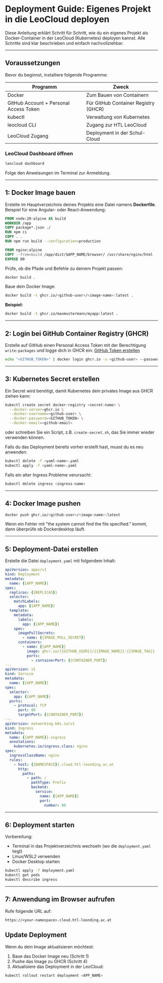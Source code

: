# Deployment Guide: Eigenes Projekt in die LeoCloud deployen

Diese Anleitung erklärt Schritt für Schritt, wie du ein eigenes Projekt als Docker-Container in der LeoCloud (Kubernetes) deployen kannst. Alle Schritte sind klar beschrieben und einfach nachvollziehbar.

---

## Voraussetzungen

Bevor du beginnst, installiere folgende Programme:

| Programm                               | Zweck                                |
|----------------------------------------|--------------------------------------|
| Docker                                 | Zum Bauen von Containern             |
| GitHub Account + Personal Access Token | Für GitHub Container Registry (GHCR) |
| kubectl                                | Verwaltung von Kubernetes            |
| leocloud CLI                           | Zugang zur HTL LeoCloud              |
| LeoCloud Zugang                        | Deployment in der Schul-Cloud        |

### LeoCloud Dashboard öffnen
```bash
leocloud dashboard
```
Folge den Anweisungen im Terminal zur Anmeldung.

---

## 1: Docker Image bauen

Erstelle im Hauptverzeichnis deines Projekts eine Datei namens **Dockerfile**. Beispiel für eine Angular- oder React-Anwendung:

```dockerfile
FROM node:20-alpine AS build
WORKDIR /app
COPY package*.json ./
RUN npm ci
COPY . .
RUN npm run build --configuration=production

FROM nginx:alpine
COPY --from=build /app/dist/$APP_NAME/browser/ /usr/share/nginx/html
EXPOSE 80
```

Prüfe, ob die Pfade und Befehle zu deinem Projekt passen:
```bash
docker build .
```

Baue dein Docker Image:
```bash
docker build -t ghcr.io/<github-user>/<image-name>:latest .
```

**Beispiel:**

```bash
docker build -t ghcr.io/maxmustermann/myapp:latest .
```

---

## 2: Login bei GitHub Container Registry (GHCR)

Erstelle auf GitHub einen Personal Access Token mit der Berechtigung `write:packages` und logge dich in GHCR ein:
[GitHub Token erstellen](./create-github-token.md)

```bash
echo "<GITHUB_TOKEN>" | docker login ghcr.io -u <github-user> --password-stdin
```

---

## 3: Kubernetes Secret erstellen

Ein Secret wird benötigt, damit Kubernetes dein privates Image aus GHCR ziehen kann:

```bash
kubectl create secret docker-registry <secret-name> \
  --docker-server=ghcr.io \
  --docker-username=<github-user> \
  --docker-password=<GITHUB_TOKEN> \
  --docker-email=<github-email>
```
oder schreiben Sie ein Script, z.B. `create-secret.sh`, das Sie immer wieder verwenden können.

Falls du das Deployment bereits vorher erstellt hast, musst du es neu anwenden:

```bash
kubectl delete -f <yaml-name>.yaml
kubectl apply -f <yaml-name>.yaml 
```

Falls ein alter Ingress Probleme verursacht:

```bash
kubectl delete ingress <ingress-name>
```

---

## 4: Docker Image pushen

```bash
docker push ghcr.io/<github-user>/<image-name>:latest
```

Wenn ein Fehler mit "the system cannot find the file specified." kommt, dann überprüfe ob Dockerdesktop läuft.

---

## 5: Deployment-Datei erstellen

Erstelle die Datei `deployment.yaml` mit folgendem Inhalt:

```yaml
apiVersion: apps/v1
kind: Deployment
metadata:
  name: {{APP_NAME}}
spec:
  replicas: {{REPLICAS}}
  selector:
    matchLabels:
      app: {{APP_NAME}}
  template:
    metadata:
      labels:
        app: {{APP_NAME}}
    spec:
      imagePullSecrets:
        - name: {{IMAGE_PULL_SECRET}}
      containers:
        - name: {{APP_NAME}}
          image: ghcr.io/{{GITHUB_USER}}/{{IMAGE_NAME}}:{{IMAGE_TAG}}
          ports:
            - containerPort: {{CONTAINER_PORT}}
---
apiVersion: v1
kind: Service
metadata:
  name: {{APP_NAME}}
spec:
  selector:
    app: {{APP_NAME}}
  ports:
    - protocol: TCP
      port: 80
      targetPort: {{CONTAINER_PORT}}
---
apiVersion: networking.k8s.io/v1
kind: Ingress
metadata:
  name: {{APP_NAME}}-ingress
  annotations:
    kubernetes.io/ingress.class: nginx
spec:
  ingressClassName: nginx
  rules:
    - host: {{NAMESPACE}}.cloud.htl-leonding.ac.at
      http:
        paths:
          - path: /
            pathType: Prefix
            backend:
              service:
                name: {{APP_NAME}}
                port:
                  number: 80
```

---

## 6: Deployment starten
Vorbereitung:
- Terminal in das Projektverzeichnis wechseln (wo die `deployment.yaml` liegt)
- Linux/WSL2 verwenden
- Docker Desktop starten

```bash
kubectl apply -f deployment.yaml
kubectl get pods
kubectl describe ingress
```

---

## 7: Anwendung im Browser aufrufen

Rufe folgende URL auf:

```
https://<your-namespace>.cloud.htl-leonding.ac.at
```

## Update Deployment
Wenn du dein Image aktualisieren möchtest:
1. Baue das Docker Image neu (Schritt 1)
2. Pushe das Image zu GHCR (Schritt 4)
3. Aktualisiere das Deployment in der LeoCloud:
```bash
kubectl rollout restart deployment <APP_NAME>
```

